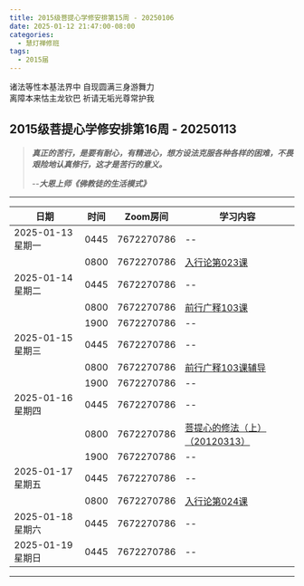 ```yaml
---
title: 2015级菩提心学修安排第15周 - 20250106
date: 2025-01-12 21:47:00-08:00
categories:
  - 慧灯禅修班
tags:
  - 2015届
---
```

诸法等性本基法界中 自现圆满三身游舞力  
离障本来怙主龙钦巴 祈请无垢光尊常护我

## 2015级菩提心学修安排第16周 - 20250113

> *__真正的苦行，是要有耐心，有精进心，想方设法克服各种各样的困难，不畏艰险地认真修行，这才是苦行的意义。__*
>
> --***大恩上师《佛教徒的生活模式》***

---

|日期 |时间|Zoom房间|学习内容|
|--|--|--|--|
| 2025-01-13 星期一|0445|7672270786|--|
| |0800|7672270786|[入行论第023课](https://huidengchanxiu.net/refs/rxl/02#第二十三节课) |
| 2025-01-14 星期二 |0445|7672270786|--|
|   |0800|7672270786| [前行广释103课](https://huidengchanxiu.net/refs/qxgs/qxgs-09ptx/#前行广释第103课) |
|   |1900|7672270786|--|
| 2025-01-15 星期三  |0445|7672270786|--|
|   |0800|7672270786| [前行广释103课辅导](https://huidengchanxiu.net/refs/qxgs/fudao/qxgsfd-09ptx/#前行广释第103课辅导) |
|   |1900|7672270786| -- |
| 2025-01-16 星期四|0445|7672270786|--|
|   |0800|7672270786| [菩提心的修法（上）（20120313）](https://www.fohuifayu.com/index.php/huideng-jiangtang/fofa-jianxiu/puti-xin/743-l12002) |
|   |1900|7672270786|--|
| 2025-01-17 星期五|0445|7672270786|--|
| |0800|7672270786|[入行论第024课](https://huidengchanxiu.net/refs/rxl/02#第二十四节课) |
| 2025-01-18 星期六|0445|7672270786| -- |
| 2025-01-19 星期日|0445|7672270786| -- |
---

